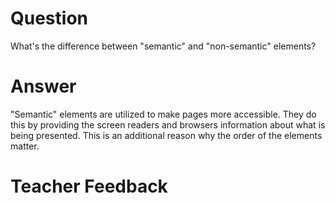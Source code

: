 # Question

What's the difference between "semantic" and "non-semantic" elements?

# Answer

"Semantic" elements are utilized to make pages more accessible. They do this by providing the screen readers and browsers information about what is being presented. This is an additional reason why the order of the elements matter.

# Teacher Feedback
